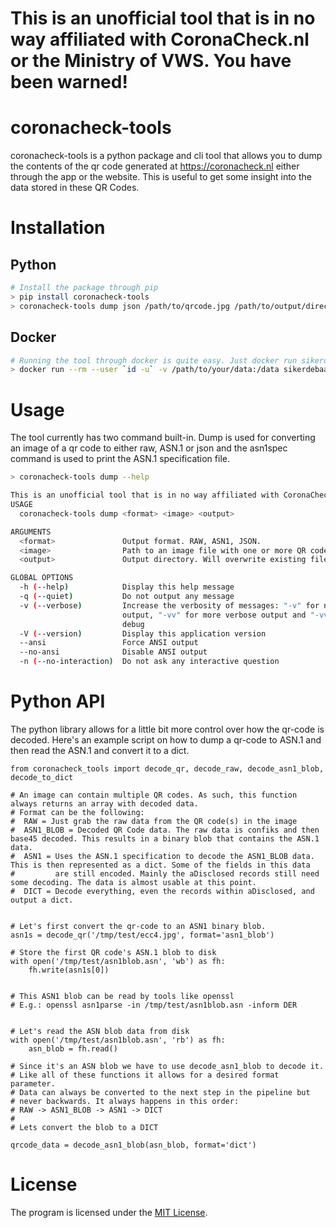 # This is an unofficial tool that is in no way affiliated with CoronaCheck.nl or the Ministry of VWS. You have been warned!

# coronacheck-tools
coronacheck-tools is a python package and cli tool that allows you to dump the contents of the qr code generated at https://coronacheck.nl either through the app or the website. This is useful to get some insight into the data stored in these QR Codes.

# Installation


## Python

```bash
# Install the package through pip
> pip install coronacheck-tools
> coronacheck-tools dump json /path/to/qrcode.jpg /path/to/output/directory
```

## Docker
```bash
# Running the tool through docker is quite easy. Just docker run sikerdebaard/coronacheck-tools:1.0.0
> docker run --rm --user `id -u` -v /path/to/your/data:/data sikerdebaard/coronacheck-tools:latest dump json /data/qrcode.jpg /data
```
#

# Usage

The tool currently has two command built-in. Dump is used for converting an image of a qr code to either raw, ASN.1 or json and the asn1spec command is used to print the ASN.1 specification file.

```bash
> coronacheck-tools dump --help

This is an unofficial tool that is in no way affiliated with CoronaCheck.nl or the Ministry of VWS
USAGE
  coronacheck-tools dump <format> <image> <output>

ARGUMENTS
  <format>               Output format. RAW, ASN1, JSON.
  <image>                Path to an image file with one or more QR codes.
  <output>               Output directory. Will overwrite existing files.

GLOBAL OPTIONS
  -h (--help)            Display this help message
  -q (--quiet)           Do not output any message
  -v (--verbose)         Increase the verbosity of messages: "-v" for normal
                         output, "-vv" for more verbose output and "-vvv" for
                         debug
  -V (--version)         Display this application version
  --ansi                 Force ANSI output
  --no-ansi              Disable ANSI output
  -n (--no-interaction)  Do not ask any interactive question
```

# Python API
The python library allows for a little bit more control over how the qr-code is decoded. Here's an example script on how to dump a qr-code to ASN.1 and then read the ASN.1 and convert it to a dict.

```python3
from coronacheck_tools import decode_qr, decode_raw, decode_asn1_blob, decode_to_dict

# An image can contain multiple QR codes. As such, this function always returns an array with decoded data.
# Format can be the following:
#  RAW = Just grab the raw data from the QR code(s) in the image
#  ASN1_BLOB = Decoded QR Code data. The raw data is confiks and then base45 decoded. This results in a binary blob that contains the ASN.1 data.
#  ASN1 = Uses the ASN.1 specification to decode the ASN1_BLOB data. This is then represented as a dict. Some of the fields in this data
#         are still encoded. Mainly the aDisclosed records still need some decoding. The data is almost usable at this point.
#  DICT = Decode everything, even the records within aDisclosed, and output a dict.


# Let's first convert the qr-code to an ASN1 binary blob.
asn1s = decode_qr('/tmp/test/ecc4.jpg', format='asn1_blob')

# Store the first QR code's ASN.1 blob to disk
with open('/tmp/test/asn1blob.asn', 'wb') as fh:
    fh.write(asn1s[0])


# This ASN1 blob can be read by tools like openssl
# E.g.: openssl asn1parse -in /tmp/test/asn1blob.asn -inform DER


# Let's read the ASN blob data from disk
with open('/tmp/test/asn1blob.asn', 'rb') as fh:
    asn_blob = fh.read()

# Since it's an ASN blob we have to use decode_asn1_blob to decode it.
# Like all of these functions it allows for a desired format parameter.
# Data can always be converted to the next step in the pipeline but 
# never backwards. It always happens in this order:
# RAW -> ASN1_BLOB -> ASN1 -> DICT
#
# Lets convert the blob to a DICT

qrcode_data = decode_asn1_blob(asn_blob, format='dict')
```


# License

The program is licensed under the [MIT License](https://github.com/Sikerdebaard/coronacheck-tools/blob/main/LICENSE).
